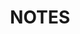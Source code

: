 ---
title: "NOTES"
layout: category
permalink: notes
author_profile: false
sidebar_main: true
sidebar:
    nav: "docs"
---